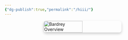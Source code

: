 ```yaml
---
{"dg-publish":true,"permalink":"/hiii/"}
---
```


<div style="display: flex; justify-content: center; margin-bottom: 20px;">
  <img src="/img/user/Content/Ev_Herald_Hero_Bardrey_Overall.png" alt="Bardrey Overview" style="width: 50%; border-radius: 8px; box-shadow: 0 4px 8px rgba(0,0,0,0.2);">
</div>
